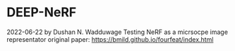 # DEEP-NeRF
2022-06-22 by Dushan N. Wadduwage
Testing NeRF as a micrsocpe image representator
original paper: https://bmild.github.io/fourfeat/index.html
